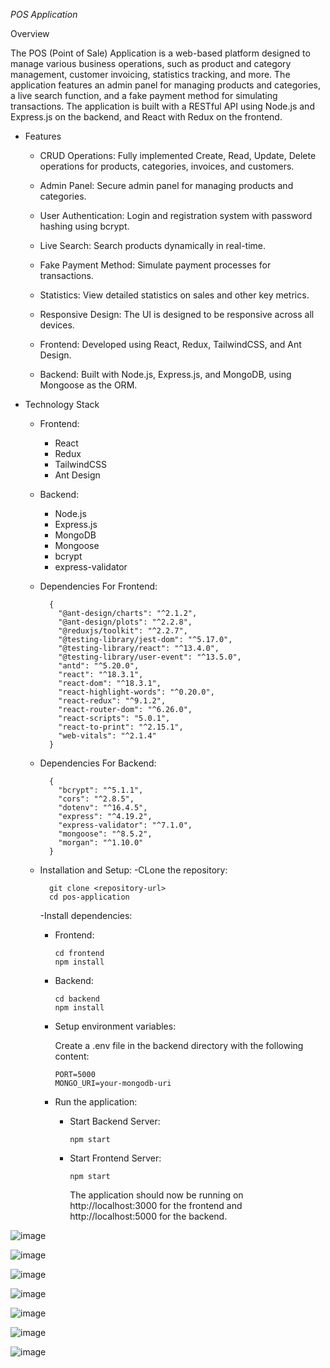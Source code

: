 *POS Application*

Overview

The POS (Point of Sale) Application is a web-based platform designed to manage various business operations, such as product and category management, customer invoicing, statistics tracking, and more. The application features an admin panel for managing products and categories, a live search function, and a fake payment method for simulating transactions. The application is built with a RESTful API using Node.js and Express.js on the backend, and React with Redux on the frontend.

- Features
  - CRUD Operations: Fully implemented Create, Read, Update, Delete operations for products, categories, invoices, and customers.
  
  - Admin Panel: Secure admin panel for managing products and categories.
  
  - User Authentication: Login and registration system with password hashing using bcrypt.
  
  - Live Search: Search products dynamically in real-time.
  
  - Fake Payment Method: Simulate payment processes for transactions.
  
  - Statistics: View detailed statistics on sales and other key metrics.
  
  - Responsive Design: The UI is designed to be responsive across all devices.
  
  - Frontend: Developed using React, Redux, TailwindCSS, and Ant Design.
  
  - Backend: Built with Node.js, Express.js, and MongoDB, using Mongoose as the ORM.
 
- Technology Stack
  - Frontend:
    - React
    - Redux
    - TailwindCSS
    - Ant Design

  - Backend:
     - Node.js
     - Express.js
     - MongoDB
     - Mongoose
     - bcrypt
     - express-validator

  - Dependencies For Frontend:
    
          {
            "@ant-design/charts": "^2.1.2",
            "@ant-design/plots": "^2.2.8",
            "@reduxjs/toolkit": "^2.2.7",
            "@testing-library/jest-dom": "^5.17.0",
            "@testing-library/react": "^13.4.0",
            "@testing-library/user-event": "^13.5.0",
            "antd": "^5.20.0",
            "react": "^18.3.1",
            "react-dom": "^18.3.1",
            "react-highlight-words": "^0.20.0",
            "react-redux": "^9.1.2",
            "react-router-dom": "^6.26.0",
            "react-scripts": "5.0.1",
            "react-to-print": "^2.15.1",
            "web-vitals": "^2.1.4"
          }
  - Dependencies For Backend:
    
          {
            "bcrypt": "^5.1.1",
            "cors": "^2.8.5",
            "dotenv": "^16.4.5",
            "express": "^4.19.2",
            "express-validator": "^7.1.0",
            "mongoose": "^8.5.2",
            "morgan": "^1.10.0"
          }
    
  - Installation and Setup:
     -CLone the repository:
       
          git clone <repository-url>
          cd pos-application
    
     -Install dependencies:
      - Frontend:
 
            cd frontend
            npm install
    
      - Backend:
 
            cd backend
            npm install

    - Setup environment variables:
      
      Create a .env file in the backend directory with the following content:

          PORT=5000
          MONGO_URI=your-mongodb-uri

    - Run the application:
      - Start Backend Server:

            npm start

      - Start Frontend Server:
     
            npm start

        The application should now be running on http://localhost:3000 for the frontend and http://localhost:5000 for the backend.



![image](https://github.com/user-attachments/assets/309613fb-d602-42d8-9b3d-8c251da724b5)

![image](https://github.com/user-attachments/assets/b35d7857-640f-4934-87f6-749e90fe50b2)

![image](https://github.com/user-attachments/assets/b755868a-5e70-4aa5-bd58-b3e72c0d3316)

![image](https://github.com/user-attachments/assets/71365bac-f9ef-4efa-a660-2186b54324f3)

![image](https://github.com/user-attachments/assets/eeeea364-6461-4798-b6b7-99494be20f77)

![image](https://github.com/user-attachments/assets/95f071d5-d18d-40e5-926f-2bf6c1b8b071)

![image](https://github.com/user-attachments/assets/05d9c9e2-0b8e-4cc3-92ba-b9f9a581ca8c)
